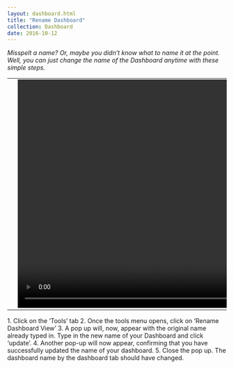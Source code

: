 ```yaml
---
layout: dashboard.html
title: "Rename Dashboard"
collection: Dashboard
date: 2016-10-12
---
```

_Misspelt a name?  Or, maybe you didn’t know what to name it at the point. Well, you can just change the name of the Dashboard anytime with these simple steps._

<table>
<tr>
<td width="50px"></td>
<td width="700px">
<video width="700" height="525" controls>
	<source src="/assets/video/Dashbaord/How_to_Rename_A_Dashboard_View.mp4" type="video/mp4">
	Your browser does not support the video tag.
</video>
</td>
<td width="50px"></td>
</tr>
</table>
1.	Click on the ‘Tools’ tab
2.	Once the tools menu opens, click on ‘Rename Dashboard View’
3.	A pop up will, now, appear with the original name already typed in. Type in the new name of your Dashboard and click ‘update’.
4.	Another pop-up will now appear, confirming that you have successfully updated the name of your dashboard.
5.	Close the pop up. The dashboard name by the dashboard tab should have changed.
